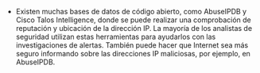 
- Existen muchas bases de datos de código abierto, como AbuseIPDB y Cisco Talos Intelligence, donde se puede realizar una comprobación de reputación y ubicación de la dirección IP. La mayoría de los analistas de seguridad utilizan estas herramientas para ayudarlos con las investigaciones de alertas. También puede hacer que Internet sea más seguro informando sobre las direcciones IP maliciosas, por ejemplo, en AbuseIPDB.
